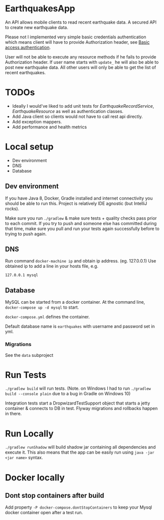 EarthquakesApp
================================
An API allows mobile clients to read recent earthquake data. 
A secured API to create new earthquake data.

Please not I implemented very simple basic credentials authentication which means client
will have to provide Authorization header,
see [Basic access authentication](https://en.wikipedia.org/wiki/Basic_access_authentication).

User will not be able to execute any resource methods if he fails to provide Authorization header.
If user name starts with `update_` he will also be able to post new earthquake data.
All other users will only be able to get the list of recent earthquakes.


# TODOs
- Ideally I would've liked to add unit tests for _EarthquakeRecordService_, _EarthquakeResource_ 
as well as authentication classes.
- Add Java client so clients would not have to call rest api directly.
- Add exception mappers.
- Add performance and health metrics
  
# Local setup

* Dev environment
* DNS
* Database

## Dev environment
If you have Java 8, Docker, Gradle installed and internet connectivity you should be able to run this.
Project is relatively IDE agnostic (but IntelliJ rocks).
 
Make sure you run `./gradlew` & make sure tests + quality checks pass prior to each commit.  If you try to push and 
someone else has committed during that time, make sure you pull and run your tests again successfully before to trying 
to push again.

## DNS
Run command `docker-machine ip` and obtain ip address. (eg. 127.0.0.1)
Use obtained ip to add a line in your  hosts file, e.g.
```
127.0.0.1 mysql
```

## Database
MySQL can be started from a docker container.  At the command line, `docker-compose up -d mysql` to start.

`docker-compose.yml` defines the container. 

Default database name is `earthquakes` with username and password set in yml.  

### Migrations
See the `data` subproject

# Run Tests
`./gradlew build` will run tests.
(Note. on Windows I had to run `./gradlew build --console plain` due to a bug in Gradle on Windows 10)

Integration tests start a DropwizardTestSupport object that starts a jetty container & connects to DB in test. 
Flyway migrations and rollbacks happen in there.

 # Run Locally
 `./gradlew runShadow` will build shadow jar containing all dependencies and execute it.
  This also means that the app can be easily run using `java -jar <jar name>` syntax.

# Docker locally
## Dont stop containers after build
Add property `-P docker-compose.dontStopContainers` to keep your Mysql docker container open after a test run.